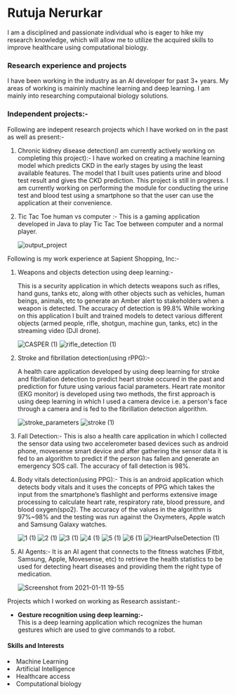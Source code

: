 # Rutuja Nerurkar 
I am a disciplined and passionate individual who is eager to hike my research knowledge, which will allow me to utilize the acquired skills to improve healthcare using computational biology.

### Research experience and projects 
I have been working in the industry as an AI developer for past 3+ years. My areas of working is maininly machine learning and deep learning. I am mainly into researching computaional biology solutions.

### Independent projects:- 
Following are indepent research projects which I have worked on in the past as well as present:-
1. Chronic kidney disease detection(I am currently actively working on completing this project):- 
I have worked on creating a machine learning model which predicts CKD in the early stages by using the least available features. The model that I built uses patients urine and blood test result and gives the CKD prediction. This project is still in progress. I am currently working on performing the module for conducting the urine test and blood test using a smartphone so that the user can use the application at their convenience.

2. Tic Tac Toe human vs computer :- This is a gaming application developed in Java to play Tic Tac Toe between computer and a normal player.

   ![output_project](https://user-images.githubusercontent.com/30424951/146312318-e75bac64-054b-48af-84e1-882baed002c1.png)

Following is my work experience at Sapient Shopping, Inc:-

1. Weapons and objects detection using deep learning:-</b> </li> This is a security application in which detects weapons such as rifles, hand guns, tanks etc, along with other objects such as vehicles, human beings, animals, etc to generate an Amber alert to  stakeholders when a weapon is detected. The accuracy of detection is 99.8% While working on this application I built and trained models to detect various different objects (armed people, rifle, shotgun, machine gun, tanks, etc) in the streaming video (DJI drone).

      ![CASPER (1)](https://user-images.githubusercontent.com/30424951/146305410-42ee0089-0fe8-40b7-9670-2d7494dec3bc.png)   ![rifle_detection (1)](https://user-images.githubusercontent.com/30424951/146309239-13099a99-e921-4866-8f09-e001d4554e36.png)
2. Stroke and fibrillation detection(using rPPG):- </b></li> A health care application developed by using deep learning for stroke and fibrillation detection to predict heart stroke occured in the past and prediction for future using various facial parameters. Heart rate monitor (EKG monitor) is developed using two methods, the first approach is using deep learning in which I used a camera device i.e. a person's face through a camera and is fed to the fibrillation detection algorithm.

   ![stroke_parameters](https://user-images.githubusercontent.com/30424951/146309817-8a37e73c-f9f6-4846-bba2-950e347c9177.png) ![stroke (1)](https://user-images.githubusercontent.com/30424951/146309942-14b3749b-3fe1-41c1-aab2-982971037037.png)

3. Fall Detection:- This is also a health care application in which I collected the sensor data using two accelerometer based devices such as android phone, movesense smart device and after gathering the sensor data it is fed to an algorithm to predict if the person has fallen and generate an emergency SOS call. The accuracy of fall detection is 98%.

4. Body vitals detection(using PPG):- This is an android application which detects body vitals and it uses the concepts of PPG which takes the input from the smartphone’s flashlight and performs extensive image processing to calculate heart rate, respiratory rate, blood pressure, and blood oxygen(spo2). The accuracy of the values in the algorithm is 97%~98% and the testing was run against the Oxymeters, Apple watch and Samsung Galaxy watches.

   ![1 (1)](https://user-images.githubusercontent.com/30424951/146310349-2550b80c-953d-4d5d-83f8-02a09be1611b.jpg) ![2 (1)](https://user-images.githubusercontent.com/30424951/146310351-803a7cf3-d23d-492d-8634-ec03035e7a84.jpg) ![3 (1)](https://user-images.githubusercontent.com/30424951/146310353-e35945ae-7a4c-4cda-84cb-7b894523c856.jpg) ![4 (1)](https://user-images.githubusercontent.com/30424951/146310355-ad540d47-c12c-4ff0-a0d1-024ce628c25c.jpg) ![5 (1)](https://user-images.githubusercontent.com/30424951/146310356-f2374426-bf0b-4502-868f-3a238ec43ba7.jpg) ![6 (1)](https://user-images.githubusercontent.com/30424951/146310357-72404166-62d7-48a7-bbe9-e60a26dbbf80.jpg) ![HeartPulseDetection (1)](https://user-images.githubusercontent.com/30424951/146310358-bcb7a2fb-5f27-4b84-b90d-6858aa7544ed.jpg)

5. AI Agents:- It is an AI agent that connects to the fitness watches (Fitbit, Samsung, Apple, Movesense, etc) to retrieve the health statistics to be used for detecting heart diseases and providing them the right type of medication.

   ![Screenshot from 2021-01-11 19-55](https://user-images.githubusercontent.com/30424951/146312580-f6864b12-4f58-47e6-9eb7-c7bba774d330.png)
   


Projects which I worked on working as Research assistant:-
<ul>
<p>
<li><b>Gesture recognition using deep learning:-</b></li> This is a deep learning application which recognizes the human gestures which are used to give commands to a robot. </p>
</ul>

#### Skills and Interests
<li>Machine Learning</li>
<li>Artificial Intelligence</li>
<li>Healthcare access</li>
<li>Computational biology</li>
